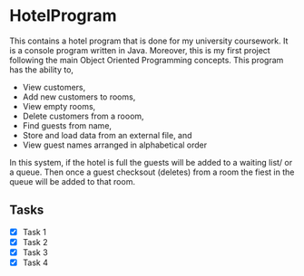 # HotelProgram

This  contains a hotel program that is done for my university coursework. It is a console program written in Java. Moreover, this is my first project following the main Object Oriented Programming concepts. This program has the ability to,
* View customers, 
* Add new customers to rooms,
* View empty rooms,
* Delete customers from a rooom,
* Find guests from name,
* Store and load data from an external file, and
* View guest names arranged in alphabetical order

In this system, if the hotel is full the guests will be added to a waiting list/ or a queue. Then once a guest checksout (deletes) from a room the fiest in the queue will be added to that room.

## Tasks ##
- [x] Task 1
- [x] Task 2
- [x] Task 3
- [x] Task 4

